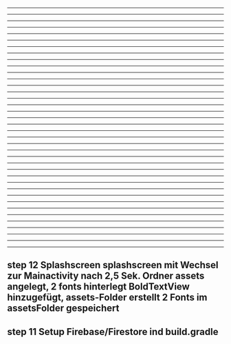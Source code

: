 ------------------------------------------------------------
------------------------------------------------------------
------------------------------------------------------------
------------------------------------------------------------
------------------------------------------------------------
------------------------------------------------------------
------------------------------------------------------------
------------------------------------------------------------
------------------------------------------------------------
------------------------------------------------------------
------------------------------------------------------------
------------------------------------------------------------
------------------------------------------------------------
------------------------------------------------------------
------------------------------------------------------------
------------------------------------------------------------
------------------------------------------------------------
------------------------------------------------------------
------------------------------------------------------------
------------------------------------------------------------
------------------------------------------------------------
------------------------------------------------------------
------------------------------------------------------------
------------------------------------------------------------
------------------------------------------------------------
------------------------------------------------------------
------------------------------------------------------------
------------------------------------------------------------
------------------------------------------------------------
------------------------------------------------------------
------------------------------------------------------------
------------------------------------------------------------
------------------------------------------------------------
------------------------------------------------------------
------------------------------------------------------------
------------------------------------------------------------
------------------------------------------------------------
------------------------------------------------------------
step 12 Splashscreen
    splashscreen mit Wechsel zur Mainactivity nach 2,5 Sek.
    Ordner assets angelegt, 2 fonts hinterlegt
    BoldTextView hinzugefügt,
    assets-Folder erstellt
    2 Fonts im assetsFolder gespeichert
------------------------------------------------------------
step 11 Setup Firebase/Firestore ind build.gradle
------------------------------------------------------------